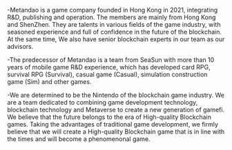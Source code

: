 

-Metandao is a game company founded in Hong Kong in 2021, integrating R&D, publishing and operation. The members are mainly from Hong Kong and ShenZhen. They are talents in various fields of the game industry, with seasoned experience and full of confidence in the future of the blockchain. At the same time, We also have senior blockchain experts in our team as our advisors.

-The predecessor of Metandao is a team from SeaSun with more than 10 years of mobile game R&D experience, which has developed card RPG, survival RPG (Survival), casual game (Casual), simulation construction game (Sim) and other games.

-We are determined to be the Nintendo of the blockchain game industry. We are a team dedicated to combining game development technology, blockchain technology and Metaverse to create a new generation of gamefi. We believe that the future belongs to the era of High-quality Blockchain games. Taking the advantages of traditional game development, we firmly believe that we will create a High-quality Blockchain game that is in line with the times and will become a phenomenonal game.
